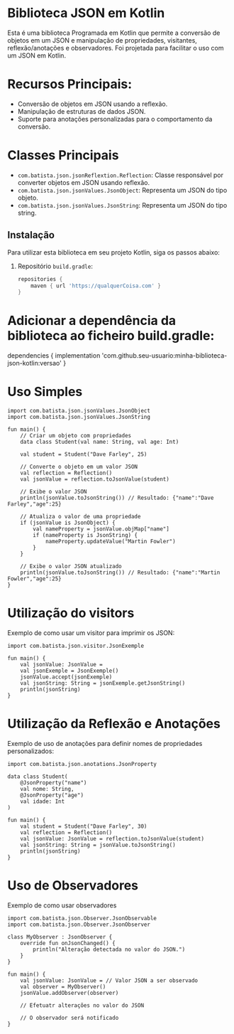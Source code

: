 
# Biblioteca JSON em Kotlin
Esta é uma biblioteca Programada em Kotlin que permite a conversão de objetos em um JSON e manipulação de propriedades, visitantes, reflexão/anotações e observadores. Foi projetada para facilitar o uso com um JSON em Kotlin.
# Recursos Principais:
- Conversão de objetos em JSON usando a reflexão.
- Manipulação de estruturas de dados JSON.
- Suporte para anotações personalizadas para o comportamento da conversão.
# Classes Principais
- `com.batista.json.jsonReflextion.Reflection`: Classe responsável por converter objetos em JSON usando reflexão.
- `com.batista.json.jsonValues.JsonObject`: Representa um JSON do tipo objeto.
- `com.batista.json.jsonValues.JsonString`: Representa um JSON do tipo string.

## Instalação

Para utilizar esta biblioteca em seu projeto Kotlin, siga os passos abaixo:

1. Repositório `build.gradle`:

   ```groovy
   repositories {
       maven { url 'https://qualquerCoisa.com' }
   }


# Adicionar a dependência da biblioteca ao ficheiro build.gradle:
dependencies {
    implementation 'com.github.seu-usuario:minha-biblioteca-json-kotlin:versao'
}
# Uso Simples
```import com.batista.json.jsonReflextion.Reflection
import com.batista.json.jsonValues.JsonObject
import com.batista.json.jsonValues.JsonString

fun main() {
    // Criar um objeto com propriedades
    data class Student(val name: String, val age: Int)

    val student = Student("Dave Farley", 25)

    // Converte o objeto em um valor JSON
    val reflection = Reflection()
    val jsonValue = reflection.toJsonValue(student)

    // Exibe o valor JSON
    println(jsonValue.toJsonString()) // Resultado: {"name":"Dave Farley","age":25}

    // Atualiza o valor de uma propriedade
    if (jsonValue is JsonObject) {
        val nameProperty = jsonValue.objMap["name"]
        if (nameProperty is JsonString) {
            nameProperty.updateValue("Martin Fowler")
        }
    }

    // Exibe o valor JSON atualizado
    println(jsonValue.toJsonString()) // Resultado: {"name":"Martin Fowler","age":25}
}
```
# Utilização do visitors
Exemplo de como usar um visitor para imprimir os  JSON:
```
import com.batista.json.visitor.JsonExemple

fun main() {
    val jsonValue: JsonValue = 
    val jsonExemple = JsonExemple()
    jsonValue.accept(jsonExemple)
    val jsonString: String = jsonExemple.getJsonString()
    println(jsonString)
}
```
# Utilização da Reflexão e Anotações
Exemplo de uso de anotações para definir nomes de propriedades personalizados:

```
import com.batista.json.anotations.JsonProperty

data class Student(
    @JsonProperty("name") 
    val nome: String,
    @JsonProperty("age") 
    val idade: Int
)

fun main() {
    val student = Student("Dave Farley", 30)
    val reflection = Reflection()
    val jsonValue: JsonValue = reflection.toJsonValue(student)
    val jsonString: String = jsonValue.toJsonString()
    println(jsonString)
}
```
# Uso de Observadores
Exemplo de como usar observadores
```
import com.batista.json.Observer.JsonObservable
import com.batista.json.Observer.JsonObserver

class MyObserver : JsonObserver {
    override fun onJsonChanged() {
        println("Alteração detectada no valor do JSON.")
    }
}

fun main() {
    val jsonValue: JsonValue = // Valor JSON a ser observado
    val observer = MyObserver()
    jsonValue.addObserver(observer)

    // Efetuatr alterações no valor do JSON

    // O observador será notificado
}

```


